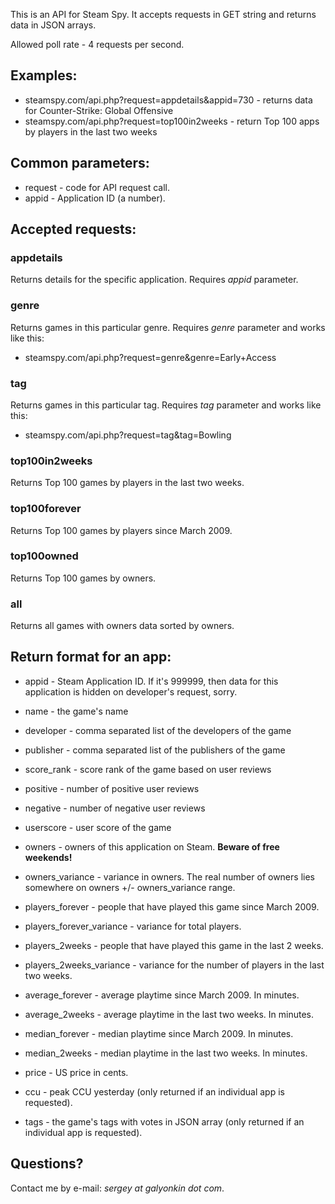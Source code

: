 
  This is an API for Steam Spy. It accepts requests in GET string and returns data in JSON arrays.

  Allowed poll rate - 4 requests per second.

  ## Examples: ##
   
  * steamspy.com/api.php?request=appdetails&appid=730 - returns data for Counter-Strike: Global Offensive
  * steamspy.com/api.php?request=top100in2weeks - return Top 100 apps by players in the last two weeks


  ## Common parameters: ##
 
  * request - code for API request call.
  * appid - Application ID (a number).


  ## Accepted requests: ##
  
  ### appdetails ###

  Returns details for the specific application. Requires *appid* parameter.  

  ### genre ###

  Returns games in this particular genre. Requires *genre* parameter and works like this:
  
  * steamspy.com/api.php?request=genre&genre=Early+Access

  ### tag ###

  Returns games in this particular tag. Requires *tag* parameter and works like this:
  
  * steamspy.com/api.php?request=tag&tag=Bowling

  ### top100in2weeks ###

  Returns Top 100 games by players in the last two weeks.

  ### top100forever ###

  Returns Top 100 games by players since March 2009.

  ### top100owned ###

  Returns Top 100 games by owners.

  ### all ###

  Returns all games with owners data sorted by owners.


  ## Return format for an app: ##

  * appid - Steam Application ID. If it's 999999, then data for this application is hidden on developer's request, sorry.
  * name - the game's name
  * developer - comma separated list of the developers of the game
  * publisher - comma separated list of the publishers of the game
  * score_rank - score rank of the game based on user reviews
  * positive - number of positive user reviews
  * negative - number of negative user reviews
  * userscore - user score of the game
  * owners - owners of this application on Steam. **Beware of free weekends!**
  * owners_variance - variance in owners. The real number of owners lies somewhere on owners +/- owners_variance range.   
  * players_forever - people that have played this game since March 2009.
  * players_forever_variance - variance for total players.
  * players_2weeks - people that have played this game in the last 2 weeks.
  * players_2weeks_variance - variance for the number of players in the last two weeks. 
  * average_forever - average playtime since March 2009. In minutes.
  * average_2weeks - average playtime in the last two weeks. In minutes.
  * median_forever - median playtime since March 2009. In minutes.
  * median_2weeks - median playtime in the last two weeks. In minutes.
  * price - US price in cents.

  * ccu - peak CCU yesterday (only returned if an individual app is requested).
  * tags - the game's tags with votes in JSON array (only returned if an individual app is requested).


  ## Questions? ##

  Contact me by e-mail: *sergey at galyonkin dot com*.

  